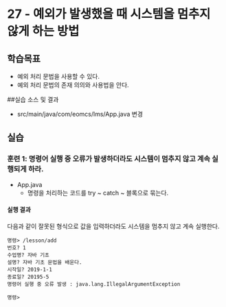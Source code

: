 # 27 - 예외가 발생했을 때 시스템을 멈추지 않게 하는 방법

## 학습목표
- 예외 처리 문법을 사용할 수 있다.
- 예외 처리 문법의 존재 의의와 사용법을 안다.
  
##실습 소스 및 결과
- src/main/java/com/eomcs/lms/App.java 변경
  
## 실습  

### 훈련 1: 명령어 실행 중 오류가 발생하더라도 시스템이 멈추지 않고 계속 실행되게 하라.

- App.java
    - 명령을 처리하는 코드를 try ~ catch ~ 블록으로 묶는다.

#### 실행 결과

다음과 같이 잘못된 형식으로 값을 입력하더라도 시스템을 멈추지 않고 계속 실행한다.
```
명령> /lesson/add
번호? 1
수업명? 자바 기초
설명? 자바 기초 문법을 배운다.
시작일? 2019-1-1
종료일? 20195-5
명령어 실행 중 오류 발생 : java.lang.IllegalArgumentException

명령> 
```
